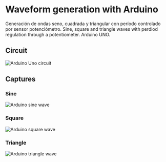 # Waveform generation with Arduino
Generación de ondas seno, cuadrada y triangular con período controlado por sensor potenciómetro.
Sine, square and triangle waves with perdiod regulation through a potentiometer.
Arduino UNO.

## Circuit
![Arduino Uno circuit](https://www.luisllamas.es/wp-content/uploads/2015/01/arduino-potenciometro-montaje.png)

## Captures
### Sine
![Arduino sine wave](http://3.bp.blogspot.com/-7FJ3oKUc6X0/XZzne8cN4SI/AAAAAAAB23I/Z0WTdnbzdU8hu-9kPGUaMnVGOja1jGylQCK4BGAYYCw/s700/onda_senoidal.png)

### Square
![Arduino square wave](http://4.bp.blogspot.com/-jfdidfVSk6o/XZznexwiY-I/AAAAAAAB23Q/_Z2t1rYNnHUCCTurlVIFKs14kfPFMlHNgCK4BGAYYCw/s700/onda_cuadrada.png)

### Triangle
![Arduino triangle wave](http://3.bp.blogspot.com/-dtKrwF2jbbs/XZzne2iZI5I/AAAAAAAB23M/IxK3cOFz6vk_j0bTb3KGmMglL9VZboWUACK4BGAYYCw/s700/onda_triangular.png)
